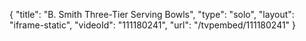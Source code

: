 {
    "title": "B. Smith Three-Tier Serving Bowls",
    "type": "solo",
    "layout": "iframe-static",
    "videoId": "111180241",
    "url": "\/tvpembed\/111180241"
}
